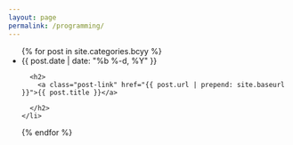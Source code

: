 ```yaml
---
layout: page
permalink: /programming/
---
```

<!-- <h1 class="page-heading">Posts</h1> -->

<ul class="post-list">
  {% for post in site.categories.bcyy %}
    <li>
      <span class="post-meta">{{ post.date | date: "%b %-d, %Y" }}</span>

      <h2>
        <a class="post-link" href="{{ post.url | prepend: site.baseurl }}">{{ post.title }}</a>

      </h2>
    </li>
  {% endfor %}
</ul>
